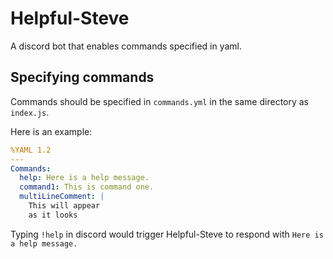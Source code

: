 # Helpful-Steve

A discord bot that enables commands specified in yaml.

## Specifying commands

Commands should be specified in `commands.yml` in the same directory as `index.js`.

Here is an example: 

```yaml
%YAML 1.2
---
Commands:
  help: Here is a help message.
  command1: This is command one.
  multiLineComment: |
    This will appear
    as it looks
```

Typing `!help` in discord would trigger Helpful-Steve to respond with `Here is a help message.`
